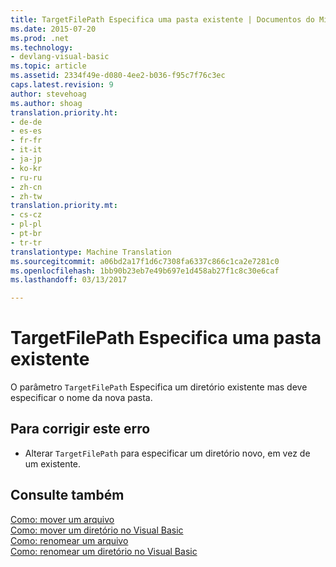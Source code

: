 ```yaml
---
title: TargetFilePath Especifica uma pasta existente | Documentos do Microsoft
ms.date: 2015-07-20
ms.prod: .net
ms.technology:
- devlang-visual-basic
ms.topic: article
ms.assetid: 2334f49e-d080-4ee2-b036-f95c7f76c3ec
caps.latest.revision: 9
author: stevehoag
ms.author: shoag
translation.priority.ht:
- de-de
- es-es
- fr-fr
- it-it
- ja-jp
- ko-kr
- ru-ru
- zh-cn
- zh-tw
translation.priority.mt:
- cs-cz
- pl-pl
- pt-br
- tr-tr
translationtype: Machine Translation
ms.sourcegitcommit: a06bd2a17f1d6c7308fa6337c866c1ca2e7281c0
ms.openlocfilehash: 1bb90b23eb7e49b697e1d458ab27f1c8c30e6caf
ms.lasthandoff: 03/13/2017

---
```

# <a name="targetfilepath-specifies-an-existing-folder"></a>TargetFilePath Especifica uma pasta existente
O parâmetro `TargetFilePath` Especifica um diretório existente mas deve especificar o nome da nova pasta.  
  
## <a name="to-correct-this-error"></a>Para corrigir este erro  
  
-   Alterar `TargetFilePath` para especificar um diretório novo, em vez de um existente.  
  
## <a name="see-also"></a>Consulte também  
 [Como: mover um arquivo](../../visual-basic/developing-apps/programming/drives-directories-files/how-to-move-a-file.md)   
 [Como: mover um diretório no Visual Basic](http://msdn.microsoft.com/en-us/0f26d1ef-c0a0-4445-8eb0-9b7d0490411c)   
 [Como: renomear um arquivo](../../visual-basic/developing-apps/programming/drives-directories-files/how-to-rename-a-file.md)   
 [Como: renomear um diretório no Visual Basic](http://msdn.microsoft.com/en-us/780c7afc-a03c-4b01-865a-510fe331b1cc)
